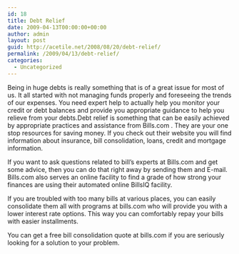 ```yaml
---
id: 18
title: Debt Relief
date: 2009-04-13T00:00:00+00:00
author: admin
layout: post
guid: http://acetile.net/2008/08/20/debt-relief/
permalink: /2009/04/13/debt-relief/
categories:
  - Uncategorized
---
```

Being in huge debts is really something that is of a great issue for most of us. It all started with not managing funds properly and foreseeing the trends of our expenses. You need expert help to actually help you monitor your credit or debt balances and provide you appropriate guidance to help you relieve from your debts.Debt relief is something that can be easily achieved by appropriate practices and assistance from Bills.com . They are your one stop resources for saving money. If you check out their website you will find information about insurance, bill consolidation, loans, credit and mortgage information.

If you want to ask questions related to bill&#8217;s experts at Bills.com and get some advice, then you can do that right away by sending them and E-mail. Bills.com also serves an online facility to find a grade of how strong your finances are using their automated online BillsIQ facility.

If you are troubled with too many bills at various places, you can easily consolidate them all with programs at bills.com who will provide you with a lower interest rate options. This way you can comfortably repay your bills with easier installments.

You can get a free bill consolidation quote at bills.com if you are seriously looking for a solution to your problem.
